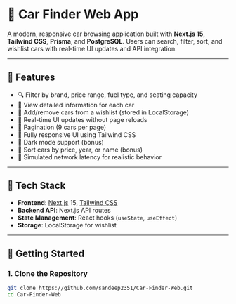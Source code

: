# 🚗 Car Finder Web App

A modern, responsive car browsing application built with **Next.js 15**, **Tailwind CSS**, **Prisma**, and **PostgreSQL**. Users can search, filter, sort, and wishlist cars with real-time UI updates and API integration.

---

## 🌟 Features

- 🔍 Filter by brand, price range, fuel type, and seating capacity
- 📄 View detailed information for each car
- 💖 Add/remove cars from a wishlist (stored in LocalStorage)
- 🔁 Real-time UI updates without page reloads
- 📃 Pagination (9 cars per page)
- 🎨 Fully responsive UI using Tailwind CSS
- 🌙 Dark mode support (bonus)
- 🔀 Sort cars by price, year, or name (bonus)
- 🧪 Simulated network latency for realistic behavior

---

## 🧰 Tech Stack

- **Frontend**: [Next.js](https://nextjs.org/) 15, [Tailwind CSS](https://tailwindcss.com/)
- **Backend API**: Next.js API routes
- **State Management**: React hooks (`useState`, `useEffect`)
- **Storage**: LocalStorage for wishlist

---

## 🚀 Getting Started

### 1. Clone the Repository

```bash
git clone https://github.com/sandeep2351/Car-Finder-Web.git
cd Car-Finder-Web
